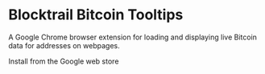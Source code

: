 # Blocktrail Bitcoin Tooltips
A Google Chrome browser extension for loading and displaying live Bitcoin data for addresses on webpages.

Install from the Google web store



